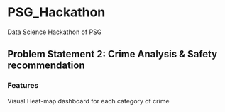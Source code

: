 # PSG_Hackathon
Data Science Hackathon of PSG

## Problem Statement 2: Crime Analysis & Safety recommendation

### Features

Visual Heat-map dashboard for each category of crime
